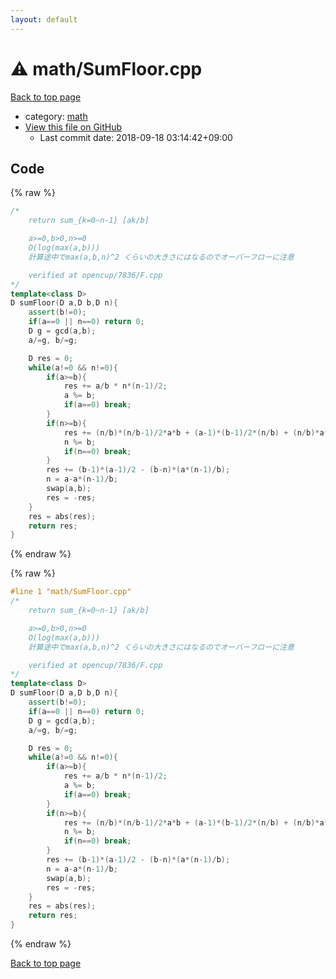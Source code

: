 ```yaml
---
layout: default
---
```


<!-- mathjax config similar to math.stackexchange -->
<script type="text/javascript" async
  src="https://cdnjs.cloudflare.com/ajax/libs/mathjax/2.7.5/MathJax.js?config=TeX-MML-AM_CHTML">
</script>
<script type="text/x-mathjax-config">
  MathJax.Hub.Config({
    TeX: { equationNumbers: { autoNumber: "AMS" }},
    tex2jax: {
      inlineMath: [ ['$','$'] ],
      processEscapes: true
    },
    "HTML-CSS": { matchFontHeight: false },
    displayAlign: "left",
    displayIndent: "2em"
  });
</script>

<script type="text/javascript" src="https://cdnjs.cloudflare.com/ajax/libs/jquery/3.4.1/jquery.min.js"></script>
<script src="https://cdn.jsdelivr.net/npm/jquery-balloon-js@1.1.2/jquery.balloon.min.js" integrity="sha256-ZEYs9VrgAeNuPvs15E39OsyOJaIkXEEt10fzxJ20+2I=" crossorigin="anonymous"></script>
<script type="text/javascript" src="../../assets/js/copy-button.js"></script>
<link rel="stylesheet" href="../../assets/css/copy-button.css" />


# :warning: math/SumFloor.cpp

<a href="../../index.html">Back to top page</a>

* category: <a href="../../index.html#7e676e9e663beb40fd133f5ee24487c2">math</a>
* <a href="{{ site.github.repository_url }}/blob/master/math/SumFloor.cpp">View this file on GitHub</a>
    - Last commit date: 2018-09-18 03:14:42+09:00




## Code

<a id="unbundled"></a>
{% raw %}
```cpp
/*
	return sum_{k=0~n-1} [ak/b]

	a>=0,b>0,n>=0
	O(log(max(a,b)))
	計算途中でmax(a,b,n)^2 くらいの大きさにはなるのでオーバーフローに注意

	verified at opencup/7836/F.cpp
*/
template<class D>
D sumFloor(D a,D b,D n){
	assert(b!=0);
	if(a==0 || n==0) return 0;
	D g = gcd(a,b);
	a/=g, b/=g;

	D res = 0;
	while(a!=0 && n!=0){
		if(a>=b){
			res += a/b * n*(n-1)/2;
			a %= b;
			if(a==0) break;
		}
		if(n>=b){
			res += (n/b)*(n/b-1)/2*a*b + (a-1)*(b-1)/2*(n/b) + (n/b)*a*(n%b);
			n %= b;
			if(n==0) break;
		}
		res += (b-1)*(a-1)/2 - (b-n)*(a*(n-1)/b);
		n = a-a*(n-1)/b;
		swap(a,b);
		res = -res;
	}
	res = abs(res);
	return res;
}

```
{% endraw %}

<a id="bundled"></a>
{% raw %}
```cpp
#line 1 "math/SumFloor.cpp"
/*
	return sum_{k=0~n-1} [ak/b]

	a>=0,b>0,n>=0
	O(log(max(a,b)))
	計算途中でmax(a,b,n)^2 くらいの大きさにはなるのでオーバーフローに注意

	verified at opencup/7836/F.cpp
*/
template<class D>
D sumFloor(D a,D b,D n){
	assert(b!=0);
	if(a==0 || n==0) return 0;
	D g = gcd(a,b);
	a/=g, b/=g;

	D res = 0;
	while(a!=0 && n!=0){
		if(a>=b){
			res += a/b * n*(n-1)/2;
			a %= b;
			if(a==0) break;
		}
		if(n>=b){
			res += (n/b)*(n/b-1)/2*a*b + (a-1)*(b-1)/2*(n/b) + (n/b)*a*(n%b);
			n %= b;
			if(n==0) break;
		}
		res += (b-1)*(a-1)/2 - (b-n)*(a*(n-1)/b);
		n = a-a*(n-1)/b;
		swap(a,b);
		res = -res;
	}
	res = abs(res);
	return res;
}

```
{% endraw %}

<a href="../../index.html">Back to top page</a>

